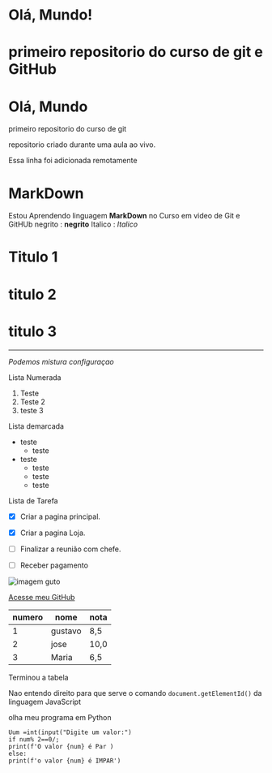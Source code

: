 

# Olá, Mundo!
 primeiro repositorio do **curso de git e GitHub**
=======
# Olá, Mundo
 primeiro repositorio do curso de git 

 repositorio criado durante uma aula ao vivo.

Essa linha  foi adicionada remotamente 

# MarkDown

Estou Aprendendo linguagem **MarkDown**  no Curso em video de Git e GitHUb
negrito  : **negrito**
Italico : *Italico*

# Titulo 1
# titulo 2
# titulo 3
---

_*Podemos mistura  configuraçao*_

Lista Numerada 

1. Teste
  1. Teste 2
1. teste 3 

Lista demarcada 
* teste 
  * teste 
* teste 
  * teste 
  * teste 
   * teste 

Lista de Tarefa 

- [x] Criar a pagina principal.
- [x] Criar a pagina Loja.
- [ ] Finalizar  a reunião com chefe.
- [ ] Receber pagamento


![imagem guto](https://user-images.githubusercontent.com/55259661/119377025-03820880-bc93-11eb-8042-47d0687448e7.png)



[Acesse meu GitHub](https://github.com/porcel1910)


numero | nome | nota
---|---|---
1| gustavo |8,5
2|jose |10,0
3| Maria |6,5

Terminou  a tabela 

Nao entendo direito  para que serve o comando `document.getElementId()` da linguagem JavaScript

olha meu programa em Python

```
Uum =int(input("Digite um valor:")
if num% 2==0/;
print(f'O valor {num} é Par )
else:
print(f'o valor {num} é IMPAR') 
```

